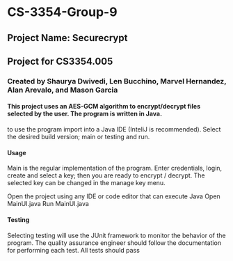 # CS-3354-Group-9

## Project Name: Securecrypt

## Project for CS3354.005

### Created by Shaurya Dwivedi, Len Bucchino, Marvel Hernandez, Alan Arevalo, and Mason Garcia

#### This project uses an AES-GCM algorithm to encrypt/decrypt files selected by the user. The program is written in Java.

to use the program import into a Java IDE (InteliJ is recommended). Select the desired build version;
main or testing and run.

#### Usage

Main is the regular implementation of the program. Enter credentials, login, create and select a key; then you are ready to encrypt / decrypt. The selected key can be changed in the manage key menu. 

Open the project using any IDE or code editor that can execute Java
Open MainUI.java
Run MainUI.java

#### Testing
Selecting testing will use the JUnit framework to monitor the behavior of the program.
The quality assurance engineer should follow the documentation for performing each test.
All tests should pass
